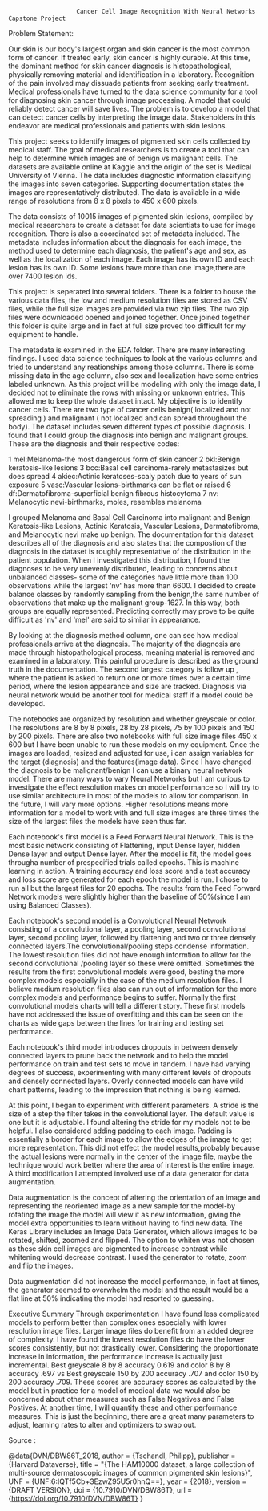                        Cancer Cell Image Recognition With Neural Networks Capstone Project
Problem Statement:

  Our skin is our body's largest organ and skin cancer is the most common form of cancer. If treated early, skin cancer is highly curable. At this time, the dominant method for skin cancer diagnosis is histopathological, physically removing material and identification in a laboratory. Recognition of the pain involved may dissuade patients from seeking early treatment. Medical professionals have turned to the data science community for a tool for diagnosing skin cancer through image processing. A model that could reliably detect cancer will save lives. The problem is to develop a model that can detect cancer cells by interpreting the image data. Stakeholders in this endeavor are medical professionals and patients with skin lesions.

  This project seeks to identify images of pigmented skin cells collected by medical staff. The goal of medical researchers is to create a tool that can help to determine which images are of benign vs malignant cells. The datasets are available online at Kaggle and the origin of the set is Medical University of Vienna. The data includes diagnostic information classifying the images into seven categories. Supporting documentation states the images are representatively distributed. The data is available in a wide range of resolutions from 8 x 8 pixels to 450 x 600 pixels.

  The data consists of 10015 images of pigmented skin lesions, compiled by medical researchers to create a dataset for data scientists to use for image recognition. There is also a coordinated set of metadata included. The metadata includes information about the diagnosis for each image, the method used to determine each diagnosis, the patient's age and sex, as well as the localization of each image. Each image has its own ID and each lesion has its own ID. Some lesions have more than one image,there 
are over 7400 lesion ids.

   This project is seperated into several folders. There is a folder to house the various data files, the low and medium resolution files are stored as CSV files, while the full size images are provided via two zip files. The two zip files were downloaded opened and joined together. Once joined together this folder is quite large and in fact at full size proved too difficult for my equipment to handle. 
   
   The metadata is examined in the EDA folder. There are many interesting findings. I used data science techniques to look at the various columns and tried to understand any reationships among those columns. There is some missing data in the age column, also sex and localization have some entries labeled unknown. As this project will be modeling with only the image data, I decided not to eliminate the rows with missing or unknown entries. This allowed me to keep the whole dataset intact. My objective is to identify cancer cells. There are two type of cancer cells benign( localized and not spreading ) and malignant ( not localized and 
can spread throughout the body). The dataset includes seven different types of possible diagnosis. I found that I could group the 
diagnosis into benign and malignant groups. These are the diagnosis and their respective codes:

1 mel:Melanoma-the most dangerous form of skin cancer
2 bkl:Benign keratosis-like lesions
3 bcc:Basal cell carcinoma-rarely metastasizes but does spread
4 akiec:Actinic keratoses-scaly patch due to years of sun exposure
5 vasc:Vascular lesions-birthmarks can be flat or raised 
6 df:Dermatofibroma-superficial benign fibrous histocytoma
7 nv: Melanocytic nevi-birthmarks, moles, resembles melanoma 

  I grouped Melanoma and Basal Cell Carcinoma into malignant and Benign Keratosis-like Lesions, Actinic Keratosis, Vascular Lesions, Dermatofibroma, and Melanocytic nevi make up  benign. The documentation for this dataset describes all of the diagnosis and also states that the compostion of the diagnosis in the dataset is roughly representative of the distribution in the patient population. When I investigated this distribution, I found the diagnoses to be very unevenly distributed, leading to concerns about unbalanced classes- some of the categories have little more than 100 observations while the largest 'nv' has more than 
6600. I decided to create balance classes by randomly sampling from the benign,the same number of observations that make up the malignant group-1627. In this way, both groups are equally represented. Predicting correctly may prove to be quite difficult as 'nv' and 'mel' are said to similar in appearance.

  By looking at the diagnosis method column, one can see how medical professionals arrive at the diagnosis. The majority of the diagnosis are made through histopathological process, meaning material is removed and examined in a laboratory. This painful procedure is described as the ground truth in the documentation. The second largest category is follow up , where the patient is asked to return one or more times over a certain time period, where the lesion appearance and size are tracked. Diagnosis via neural network would be another tool for medical staff if a model could be developed.
  
  The notebooks are organized by resolution and whether greyscale or color. The resolutions are 8 by 8 pixels, 28 by 28 pixels, 75 by 100 pixels and 150 by 200 pixels. There are also two notebooks with full size image files 450 x 600 but I have been unable to run these models on my equipment. Once the images are loaded, resized and adjusted for use, i can assign variables for the target (diagnosis) and the features(image data). Since I have changed the diagnosis to be malignant/benign I can use a binary neural network model. There are many ways to vary Neural Networks but I am curious to investigate the effect resolution makes on model performance so I will try to use similar architecture in most of the models to allow for comparison. In the future, I will vary more options. Higher resolutions means more information for a model to work with and full size images are three times the size of the largest files the models have seen thus far.
  
  Each notebook's first model is a Feed Forward Neural Network. This is the most basic network consisting of Flattening, input Dense layer, hidden Dense layer and output Dense layer. After the model is fit, the model goes througha number of prespecified trials called epochs. This is machine learning in action. A training accuracy and loss score and a test accuracy and loss score are generated for each epoch the model is run. I chose to run all but the largest files for 20 epochs. The results from the Feed Forward Network models  were slightly higher than the baseline of 50%(since I am using Balanced Classes).
  
  Each notebook's second model is a Convolutional Neural Network consisting of a convolutional layer, a pooling layer, second convolutional layer, second pooling layer, followed by flattening and two or three densely connected layers.The convolutional/pooling steps condense information. The lowest resolution files did not have enough informtion to allow for the second convolutional /pooling layer so these were omitted. Sometimes the results from the first convolutional models were good, besting the more complex models especially in the case of the medium resolution files. I believe medium resolution files also can run out of information for the more complex models and performance begins to suffer. Normally the first convolutional models charts will tell a different story. These first models have not addressed the issue of overfitting and this can be seen on the charts as wide gaps between the lines for training and testing set performance. 
  
  Each notebook's third model introduces dropouts in between densely connected layers to prune back the network and to help the model performance on train and test sets to move in tandem. I have had varying degrees of success, experimenting with many different levels of dropouts and densely connected layers. Overly connected models can have wild chart patterns, leading to the impression that nothing is being learned.
  
  At this point, I began to experiment with different parameters. A stride is the size of a step the filter takes in the convolutional layer. The default value is one but it is adjustable. I found altering the stride for my models not to be helpful. I also considered adding padding to each image. Padding is essentially a border for each image to allow the edges of the image to get more representation. This did not effect the model results,probably because the actual lesions were normally in the center of the image file, maybe the technique would work better where the area of interest is the entire image. A third modification I attempted involved use of a data generator for data augmentation.
  
  Data augmentation is the concept of altering the orientation of an image and representing the reoriented image as a new sample for the model-by rotating the image the model will view it as new information, giving the model extra opportunities to learn without having to find new data. The Keras Library includes an Image Data Generator, which allows images to be rotated, shifted, zoomed and flipped. The option to whiten was not chosen as these skin cell images are pigmented to increase contrast while whitening would decrease contrast. I used the generator to rotate, zoom and flip the images. 
  
  Data augmentation did not increase the model performance, in fact at times, the generator seemed to overwhelm the model and the result would be a flat line at 50% indicating the model had resorted to guessing. 

Executive Summary
  Through experimentation I have found less complicated models to perform better than complex ones especially with lower resolution image files. Larger image files do benefit from an added degree of complexity. I have found the lowest resolution files do have the lower scores consistently, but not drastically lower. Considering the proportionate increase in information, the performance increase is actually just incremental. Best greyscale 8 by 8 accuracy 0.619 and color 8 by 8 accuracy .697 vs Best greyscale 150 by 200 accuracy .707 and color 150 by 200 accuracy .709. These scores are accuracy scores as calculated by the model but in practice for a model of medical data we would also be concerned about other measures such as False Negatives and False Postives. At another time, I will quantify these and other performance measures. This is just the beginning, there are a great many parameters to adjust, learning rates to alter and optimizers to swap out. 
  
  
 Source :

@data{DVN/DBW86T_2018,
author = {Tschandl, Philipp},
publisher = {Harvard Dataverse},
title = "{The HAM10000 dataset, a large collection of multi-source dermatoscopic images of common pigmented skin lesions}",
UNF = {UNF:6:IQTf5Cb+3EzwZ95U5r0hnQ==},
year = {2018},
version = {DRAFT VERSION},
doi = {10.7910/DVN/DBW86T},
url = {https://doi.org/10.7910/DVN/DBW86T}
}
















